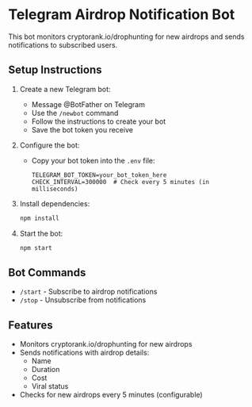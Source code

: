 # Telegram Airdrop Notification Bot

This bot monitors cryptorank.io/drophunting for new airdrops and sends notifications to subscribed users.

## Setup Instructions

1. Create a new Telegram bot:
   - Message @BotFather on Telegram
   - Use the `/newbot` command
   - Follow the instructions to create your bot
   - Save the bot token you receive

2. Configure the bot:
   - Copy your bot token into the `.env` file:
     ```
     TELEGRAM_BOT_TOKEN=your_bot_token_here
     CHECK_INTERVAL=300000  # Check every 5 minutes (in milliseconds)
     ```

3. Install dependencies:
   ```bash
   npm install
   ```

4. Start the bot:
   ```bash
   npm start
   ```

## Bot Commands
- `/start` - Subscribe to airdrop notifications
- `/stop` - Unsubscribe from notifications

## Features
- Monitors cryptorank.io/drophunting for new airdrops
- Sends notifications with airdrop details:
  - Name
  - Duration
  - Cost
  - Viral status
- Checks for new airdrops every 5 minutes (configurable)